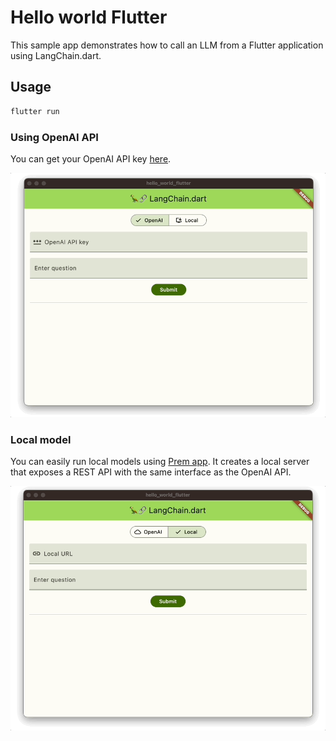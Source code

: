 # Hello world Flutter

This sample app demonstrates how to call an LLM from a Flutter application using LangChain.dart.

## Usage

```bash
flutter run
```

### Using OpenAI API

You can get your OpenAI API key [here](https://platform.openai.com/account/api-keys).

![OpenAI](hello_world_flutter_openai.gif)

### Local model

You can easily run local models using [Prem app](https://www.premai.io/#PremApp). It creates a local
server that exposes a REST API with the same interface as the OpenAI API.

![Local](hello_world_flutter_local.gif)
